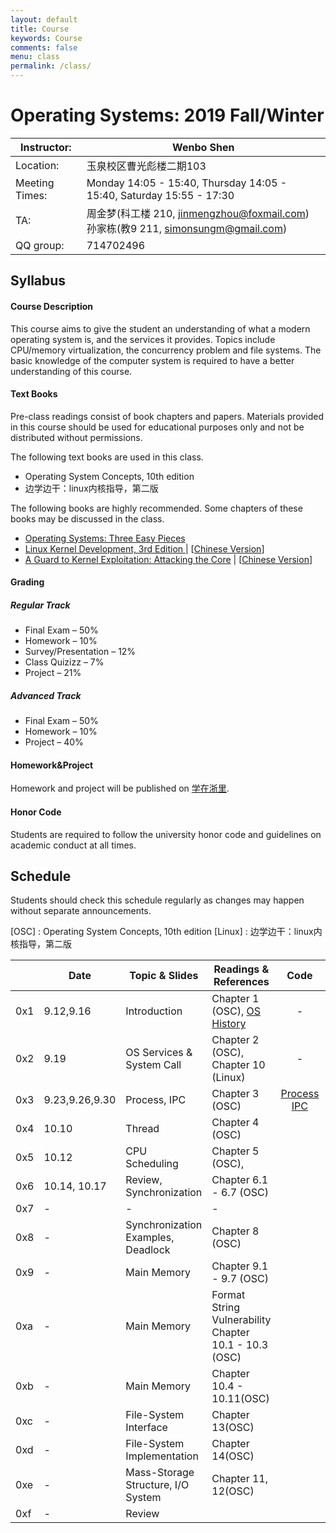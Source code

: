 ```yaml
---
layout: default
title: Course
keywords: Course
comments: false
menu: class
permalink: /class/
---
```


# Operating Systems: 2019 Fall/Winter

| Instructor:    | Wenbo Shen                                                   |
| -------------- | ------------------------------------------------------------ |
| Location:      | 玉泉校区曹光彪楼二期103                                      |
| Meeting Times: | Monday 14:05 - 15:40, Thursday 14:05 - 15:40, Saturday 15:55 - 17:30 |
| TA:            | 周金梦(科工楼 210, jinmengzhou@foxmail.com)<br>孙家栋(教9 211, simonsungm@gmail.com) |
| QQ group:      | 714702496                                                    |



## Syllabus

#### Course Description

This course aims to give the student an understanding of what a modern operating system is, and the services it provides. Topics include CPU/memory virtualization, the concurrency problem and file systems. The basic knowledge of the computer system is required to have a better understanding of this course.

#### Text Books

Pre-class readings consist of book chapters and papers. Materials provided in this course should be used for educational purposes only and not be distributed without permissions.

The following text books are used in this class.

- Operating System Concepts, 10th edition
- 边学边干：linux内核指导，第二版

The following books are highly recommended. Some chapters of these books may be discussed in the class.

- [Operating Systems: Three Easy Pieces](http://pages.cs.wisc.edu/~remzi/OSTEP/)
- [Linux Kernel Development, 3rd Edition ](https://www.amazon.com/Linux-Kernel-Development-Robert-Love/dp/0672329468) &#124; [[Chinese Version](https://www.amazon.cn/dp/B004X3Z3D4)]
- [A Guard to Kernel Exploitation: Attacking the Core](https://www.amazon.com/Guide-Kernel-Exploitation-Attacking-Core/dp/1597494860) &#124; [[Chinese Version](https://book.douban.com/subject/10528448/)]

#### Grading

##### Regular Track
- Final Exam – 50%
- Homework – 10%
- Survey/Presentation – 12%
- Class Quizizz – 7%
- Project – 21%

##### Advanced Track
- Final Exam – 50%
- Homework – 10%
- Project – 40%

#### Homework&Project
Homework and project will be published on [学在浙里](https://c.zju.edu.cn).

#### Honor Code

Students are required to follow the university honor code and guidelines on academic conduct at all times.



## Schedule

Students should check this schedule regularly as changes may happen without separate announcements.
	
[OSC] : Operating System Concepts, 10th edition
[Linux] : 边学边干：linux内核指导，第二版

|      | **Date**       | **Topic & Slides**                 | **Readings & References**                                    |                             Code                             | **PPT**                                                      |
| ---- | -------------- | ---------------------------------- | ------------------------------------------------------------ | :----------------------------------------------------------: | ------------------------------------------------------------ |
| 0x1  | 9.12,9.16      | Introduction                       | Chapter 1 (OSC), [OS History](https://cloud.tencent.com/developer/article/1464402) |                              -                               | [0](https://simonsungm.github.io/course/ppt/0_course_syllabus.pdf) [1 ](https://simonsungm.github.io/course/ppt/01_computerarchitecture.pdf) [2](https://simonsungm.github.io/course/ppt/02_overview.pdf) |
| 0x2  | 9.19           | OS Services & System Call          | Chapter 2 (OSC), Chapter 10 (Linux)                          |                              -                               | [3](https://simonsungm.github.io/course/ppt/03_structures-dino.pdf) |
| 0x3  | 9.23,9.26,9.30 | Process, IPC                       | Chapter 3 (OSC)                                              | [Process](https://simonsungm.github.io/course/code/Process.zip) [IPC](https://simonsungm.github.io/course/code/IPC.zip) | [4](https://simonsungm.github.io/course/ppt/04_processes.pdf) [5](https://simonsungm.github.io/course/ppt/05_ipc.pdf) |
| 0x4  | 10.10          | Thread                             | Chapter 4 (OSC)                                              |                                                              | [6](https://simonsungm.github.io/course/ppt/06_thread.pdf)   |
| 0x5  | 10.12          | CPU Scheduling                     | Chapter 5 (OSC),                                             |                                                              | [7](https://simonsungm.github.io/course/ppt/07_scheduling.pdf) |
| 0x6  | 10.14, 10.17   | Review, Synchronization            | Chapter 6.1 - 6.7 (OSC)                                      |                                                              | [8-1 ](https://simonsungm.github.io/course/ppt/08_mars.pdf)[8-2](https://simonsungm.github.io/course/ppt/08_synchronization.pdf) |
| 0x7  | -              | -                                  | -                                                            |                                                              | -                                                            |
| 0x8  | -              | Synchronization Examples, Deadlock | Chapter 8 (OSC)                                              |                                                              | -                                                            |
| 0x9  | -              | Main Memory                        | Chapter 9.1 - 9.7 (OSC)                                      |                                                              | -                                                            |
| 0xa  | -              | Main Memory                        | Format String Vulnerability Chapter 10.1 - 10.3 (OSC)        |                                                              | -                                                            |
| 0xb  | -              | Main Memory                        | Chapter 10.4 - 10.11(OSC)                                    |                                                              | -                                                            |
| 0xc  | -              | File-System Interface              | Chapter 13(OSC)                                              |                                                              | -                                                            |
| 0xd  | -              | File-System Implementation         | Chapter 14(OSC)                                              |                                                              | -                                                            |
| 0xe  | -              | Mass-Storage Structure, I/O System | Chapter 11, 12(OSC)                                          |                                                              | -                                                            |
| 0xf  | -              | Review                             |                                                              |                                                              |                                                              |